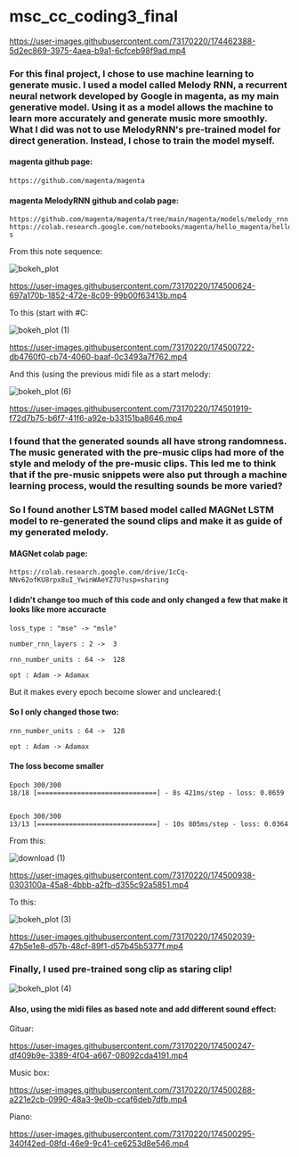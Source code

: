 # msc_cc_coding3_final




https://user-images.githubusercontent.com/73170220/174462388-5d2ec869-3975-4aea-b9a1-6cfceb98f9ad.mp4



### For this final project, I chose to use machine learning to generate music. I used a model called Melody RNN, a recurrent neural network developed by Google in magenta, as my main generative model. Using it as a model allows the machine to learn more accurately and generate music more smoothly. What I did was not to use MelodyRNN's pre-trained model for direct generation. Instead, I chose to train the model myself.


#### magenta github page:
    https://github.com/magenta/magenta


#### magenta MelodyRNN github and colab page:
    https://github.com/magenta/magenta/tree/main/magenta/models/melody_rnn
    https://colab.research.google.com/notebooks/magenta/hello_magenta/hello_magenta.ipynb#scrollTo=71dgCmmBli-s
    
    
From this note sequence:
 
![bokeh_plot](https://user-images.githubusercontent.com/73170220/174497519-eba32751-1154-4775-97b8-609dfd9bffc8.png)




https://user-images.githubusercontent.com/73170220/174500624-697a170b-1852-472e-8c09-99b00f63413b.mp4


  

To this (start with #C:
 
 
![bokeh_plot (1)](https://user-images.githubusercontent.com/73170220/174497579-5298298a-c7ff-49cf-a100-dc5412dc18b6.png)
 
 

https://user-images.githubusercontent.com/73170220/174500722-db4760f0-cb74-4060-baaf-0c3493a7f762.mp4


 
 
And this (using the previous midi file as a start melody:
 
 
![bokeh_plot (6)](https://user-images.githubusercontent.com/73170220/174501878-d2578306-f81f-499e-ae05-2901cc5f6b09.png)





https://user-images.githubusercontent.com/73170220/174501919-f72d7b75-b6f7-41f6-a92e-b33151ba8646.mp4



    
    
### I found that the generated sounds all have strong randomness. The music generated with the pre-music clips had more of the style and melody of the pre-music clips. This led me to think that if the pre-music snippets were also put through a machine learning process, would the resulting sounds be more varied?


### So I found another LSTM based model called MAGNet LSTM model to re-generated the sound clips and make it as guide of my generated melody. 


#### MAGNet colab page:

    https://colab.research.google.com/drive/1cCq-NNv62ofKU8rpx8uI_YwinWAeYZ7U?usp=sharing


#### I didn't change too much of this code and only changed a few that make it looks like more accuracte

    loss_type : "mse" -> "msle"
    
    number_rnn_layers : 2 ->  3
    
    rnn_number_units : 64 ->  128
    
    opt : Adam -> Adamax
    
But it makes every epoch become slower and uncleared:(


#### So I only changed those two:

    rnn_number_units : 64 ->  128
    
    opt : Adam -> Adamax
    
    
#### The loss become smaller

    Epoch 300/300
    18/18 [==============================] - 8s 421ms/step - loss: 0.0659
    
    
    Epoch 300/300
    13/13 [==============================] - 10s 805ms/step - loss: 0.0364
    
    
From this:

![download (1)](https://user-images.githubusercontent.com/73170220/174500885-526897a5-1ee2-4d65-a4ae-42d1d445b244.png)




https://user-images.githubusercontent.com/73170220/174500938-0303100a-45a8-4bbb-a2fb-d355c92a5851.mp4




To this:

![bokeh_plot (3)](https://user-images.githubusercontent.com/73170220/174500076-a254f0a3-ccd4-47f8-b6c9-960183904059.png)




https://user-images.githubusercontent.com/73170220/174502039-47b5e1e8-d57b-48cf-89f1-d57b45b5377f.mp4


### Finally, I used pre-trained song clip as staring clip!

![bokeh_plot (4)](https://user-images.githubusercontent.com/73170220/174500151-010d6954-b8b4-46a7-a996-d8bd5b98cb66.png)



#### Also, using the midi files as based note and add different sound effect:





Gituar:

https://user-images.githubusercontent.com/73170220/174500247-df409b9e-3389-4f04-a667-08092cda4191.mp4




Music box:



https://user-images.githubusercontent.com/73170220/174500288-a221e2cb-0990-48a3-9e0b-ccaf6deb7dfb.mp4



Piano:



https://user-images.githubusercontent.com/73170220/174500295-340f42ed-08fd-46e9-9c41-ce6253d8e546.mp4






